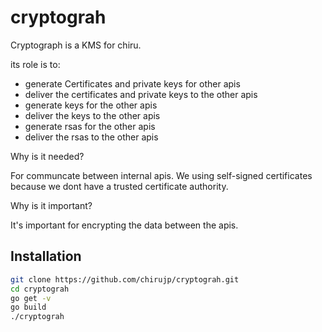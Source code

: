 # cryptograh

Cryptograph is a KMS for chiru.

its role is to:

- generate Certificates and private keys for other apis
- deliver the certificates and private keys to the other apis
- generate keys for the other apis
- deliver the keys to the other apis
- generate rsas for the other apis
- deliver the rsas to the other apis

Why is it needed?

For communcate between internal apis.
We using self-signed certificates because we dont have a trusted certificate authority.

Why is it important?

It's important for encrypting the data between the apis.

## Installation

```bash
git clone https://github.com/chirujp/cryptograh.git
cd cryptograh
go get -v
go build
./cryptograh
```

